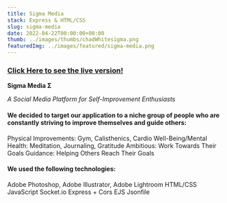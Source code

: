 ```yaml
---
title: Sigma Media
stack: Express & HTML/CSS
slug: sigma-media
date: 2022-04-22T00:00:00+00:00
thumb: ../images/thumbs/chadWhitesigma.png
featuredImg: ../images/featured/sigma-media.png
---
```

### [Click Here to see the live version!](https://sigma-lap1-project.herokuapp.com/) 

**Sigma Media Σ**

*A Social Media Platform for Self-Improvement Enthusiasts*

#### We decided to target our application to a niche group of people who are constantly striving to improve themselves and guide others:

Physical Improvements: Gym, Calisthenics, Cardio
Well-Being/Mental Health: Meditation, Journaling, Gratitude
Ambitious: Work Towards Their Goals 
Guidance: Helping Others Reach Their Goals

#### We used the following technologies:

Adobe Photoshop, Adobe Illustrator, Adobe Lightroom 
HTML/CSS 
JavaScript
Socket.io
Express + Cors
EJS
Jsonfile